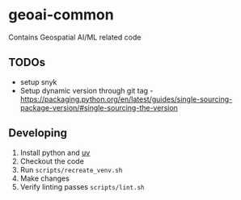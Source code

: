 # geoai-common
Contains Geospatial AI/ML related code

## TODOs

* setup snyk
* Setup dynamic version through git tag - https://packaging.python.org/en/latest/guides/single-sourcing-package-version/#single-sourcing-the-version

## Developing

1. Install python and [uv](https://github.com/astral-sh/uv)
2. Checkout the code
3. Run `scripts/recreate_venv.sh`
4. Make changes
5. Verify linting passes `scripts/lint.sh`
